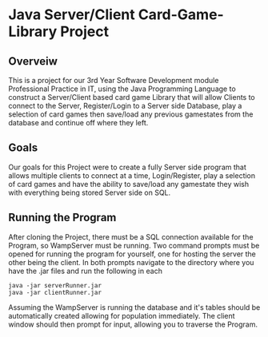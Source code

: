 # Java Server/Client Card-Game-Library Project

## Overveiw
This is a project for our 3rd Year Software Development module Professional Practice in IT, using the Java Programming Language to construct a Server/Client based card game Library that will allow Clients to connect to the Server, Register/Login to a Server side Database, play a selection of card games then save/load any previous gamestates from the database and continue off where they left.

## Goals 
Our goals for this Project were to create a fully Server side program that allows multiple clients to connect at a time, Login/Register, play a selection of card games and have the ability to save/load any gamestate they wish with everything being stored Server side on SQL.

## Running the Program
After cloning the Project, there must be a SQL connection available for the Program, so WampServer must be running. Two command prompts must be opened for running the program for yourself, one for hosting the server the other being the client. In both prompts navigate to the directory where you have the .jar files and run the following in each

`java -jar serverRunner.jar`\
`java -jar clientRunner.jar`

Assuming the WampServer is running the database and it's tables should be automatically created allowing for population immediately.
The client window should then prompt for input, allowing you to traverse the Program.














